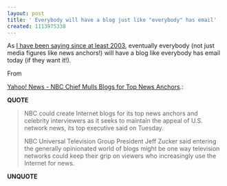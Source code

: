 ```yaml
---
layout: post
title: ' Everybody will have a blog just like "everybody" has email'
created: 1113975338
---
```

<p>As <a href="http://www.rolandtanglao.com/categories/webcms/2003/05/21.html#a4386">I have been saying since at least 2003</a>, eventually everybody (not just media figures like news anchors!) will have a blog like everybody has email today (if they want it!).
</p><p>From <a href="http://news.yahoo.com/news?tmpl=story&u=/nm/20050419/tv_nm/media_nbc_news_dc"><p>Yahoo! News - NBC Chief Mulls Blogs for Top News Anchors</a>.:</p>
<p><b>QUOTE</b></p><blockquote>NBC could create Internet blogs for its top news anchors and celebrity interviewers as it seeks to maintain the appeal of U.S. network news, its top executive said on Tuesday.
</p>
<p>NBC Universal Television Group President Jeff Zucker said entering the generally opinionated world of blogs might be one way television networks could keep their grip on viewers who increasingly use the Internet for news.</p> </blockquote><p><b>UNQUOTE</b></p>



